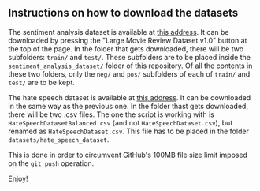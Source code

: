 ## Instructions on how to download the datasets

The sentiment analysis dataset is available at [this address](https://ai.stanford.edu/~amaas/data/sentiment/). It can be downloaded by pressing the
"Large Movie Review Dataset v1.0" button at the top of the page. In the folder that gets downloaded, there will be two subfolders: `train/` and `test/`. These
subfolders are to be placed inside the `sentiment_analysis_dataset/` folder of this repository. Of all the contents in these two folders, only the `neg/` and
`pos/` subfolders of each of `train/` and `test/` are to be kept.

The hate speech dataset is available at [this address](https://www.kaggle.com/datasets/waalbannyantudre/hate-speech-detection-curated-dataset/data). It can be
downloaded in the same way as the previous one. In the folder thast gets downloaded, there will be two .csv files. The one the script is working with is
`HateSpeechDatasetBalanced.csv` (and not `HateSpeechDataset.csv`), but renamed as `HateSpeechDataset.csv`. This file has to be placed in the folder
`datasets/hate_speech_dataset`.

This is done in order to circumvent GitHub's 100MB file size limit imposed on the `git push` operation.

Enjoy!